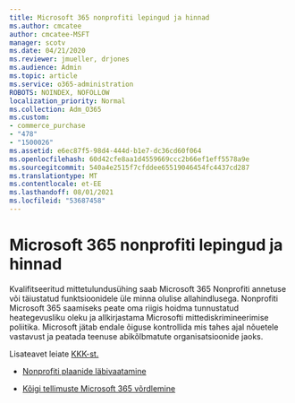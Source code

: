 ```yaml
---
title: Microsoft 365 nonprofiti lepingud ja hinnad
ms.author: cmcatee
author: cmcatee-MSFT
manager: scotv
ms.date: 04/21/2020
ms.reviewer: jmueller, drjones
ms.audience: Admin
ms.topic: article
ms.service: o365-administration
ROBOTS: NOINDEX, NOFOLLOW
localization_priority: Normal
ms.collection: Adm_O365
ms.custom:
- commerce_purchase
- "478"
- "1500026"
ms.assetid: e6ec87f5-98d4-444d-b1e7-dc36cd60f064
ms.openlocfilehash: 60d42cfe8aa1d4559669ccc2b66ef1eff5578a9e
ms.sourcegitcommit: 540a4e2515f7cfddee65519046454fc4437cd287
ms.translationtype: MT
ms.contentlocale: et-EE
ms.lasthandoff: 08/01/2021
ms.locfileid: "53687458"
---
```

# <a name="microsoft-365-for-nonprofit-plans-and-pricing"></a>Microsoft 365 nonprofiti lepingud ja hinnad

Kvalifitseeritud mittetulundusühing saab Microsoft 365 Nonprofiti annetuse või täiustatud funktsioonidele üle minna olulise allahindlusega. Nonprofiti Microsoft 365 saamiseks peate oma riigis hoidma [](https://go.microsoft.com/fwlink/p/?LinkID=330253) tunnustatud heategevusliku oleku ja allkirjastama Microsofti mittediskrimineerimise poliitika. Microsoft jätab endale õiguse kontrollida mis tahes ajal nõuetele vastavust ja peatada teenuse abikõlbmatute organisatsioonide jaoks.
  
Lisateavet leiate [KKK-st.](https://products.office.com/nonprofit/office-365-nonprofit)
  
- [Nonprofiti plaanide läbivaatamine](https://products.office.com/nonprofit/office-365-nonprofit-plans-and-pricing?tab=1)

- [Kõigi tellimuste Microsoft 365 võrdlemine](https://products.office.com/business/compare-more-office-365-for-business-plans)